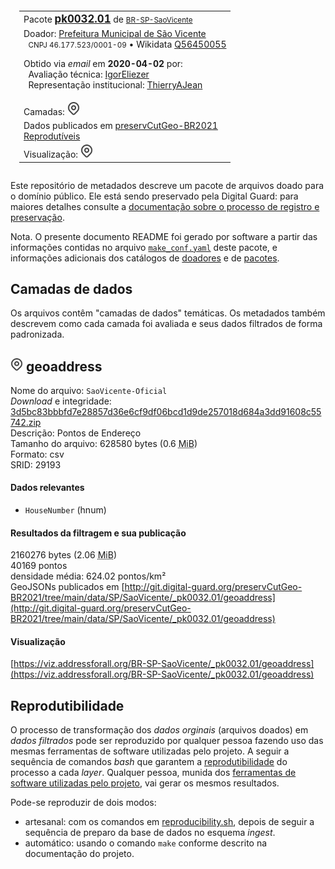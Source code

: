 <aside>
<table align="right" style="padding: 1em">
<tr><td>Pacote <a target="_git" title="link canônico para o git deste pacote" href="http://git.digital-guard.org/preserv-BR/blob/main/data/SP/SaoVicente/_pk0032.01"><big><b>pk0032.01</b></big></a> de <small><a target="_osmcodes" title="Jurisdição" href="https://osm.codes/BR-SP-SaoVicente">BR-SP-SaoVicente</a></small>
</td></tr>
<tr><td>
Doador: <a rel="external" target="_doador" href="http://www.saovicente.sp.gov.br/publico/">Prefeitura Municipal de São Vicente</a>
<br/>&nbsp; <small>CNPJ 46.177.523/0001-09</small> • Wikidata <a rel="external" target="_doador" title="link descritor Wikidata do doador" href="https://www.wikidata.org/wiki/Q56450055">Q56450055</a></small><br/>

Obtido via <i>email</i> em <b>2020-04-02</b> por:
<br/>&nbsp; Avaliação técnica: <a rel="external" target="_gitPerson" title="usuário Git" href="https://github.com/IgorEliezer">IgorEliezer</a>
<br/>&nbsp; Representação institucional: <a rel="external" target="_gitPerson" title="usuário Git" href="https://github.com/ThierryAJean">ThierryAJean</a><br/>
</td></tr>
<tr><td>Camadas: <a title="geoaddress" href="#-geoaddress"><img src="https://raw.githubusercontent.com/digital-guard/preserv/main/docs/assets/layerIcon-geoaddress.png" alt="geoaddress" width="20"/></a> </td></tr>
<tr><td>Dados publicados em <a href="http://git.digital-guard.org/preservCutGeo-BR2021/tree/main/data/SP/SaoVicente/_pk0032.01">preservCutGeo-BR2021</a><br/><a href="#reprodutibilidade">Reprodutíveis</a></td></tr>
<tr><td>Visualização: <a title="geoaddress" href="https://viz.addressforall.org/BR-SP-SaoVicente/_pk0032.01/geoaddress"><img src="https://raw.githubusercontent.com/digital-guard/preserv/main/docs/assets/layerIcon-geoaddress.png" alt="geoaddress" width="20"/></a> </td></tr>
</table>
</aside>

<section>

Este repositório de metadados descreve um pacote de arquivos doado para o domínio público. Ele está sendo preservado pela Digital Guard: para maiores detalhes consulte a [documentação sobre o processo de registro e preservação](https://wiki.addressforall.org/doc/Documentação_Digital-guard).

Nota. O presente documento README foi gerado por software a partir das informações contidas no arquivo [`make_conf.yaml`](http://git.digital-guard.org/preserv-BR/blob/main/data/SP/SaoVicente/_pk0032.01/make_conf.yaml) deste pacote, e informações adicionais dos catálogos de [doadores](https://git.digital-guard.org/preserv-BR/blob/main/data/donor.csv) e de [pacotes](https://git.digital-guard.org/preserv-BR/blob/main/data/donatedPack.csv).

# Camadas de dados

Os arquivos contêm "camadas de dados" temáticas. Os metadados também descrevem como cada camada foi avaliada e seus dados filtrados de forma padronizada.

## <img src="https://raw.githubusercontent.com/digital-guard/preserv/main/docs/assets/layerIcon-geoaddress.png" alt="geoaddress" width="20"/> geoaddress

Nome do arquivo: `SaoVicente-Oficial`<br/>*Download* e integridade: [3d5bc83bbbfd7e28857d36e6cf9df06bcd1d9de257018d684a3dd91608c55742.zip](http://dl.digital-guard.org/3d5bc83bbbfd7e28857d36e6cf9df06bcd1d9de257018d684a3dd91608c55742.zip)<br/>Descrição: Pontos de Endereço<br/>Tamanho do arquivo: 628580 bytes (0.6 <abbr title="mebibyte">MiB</abbr>)<br/>Formato: csv<br/>SRID: 29193

#### Dados relevantes
* `HouseNumber` (hnum)

#### Resultados da filtragem e sua publicação
2160276 bytes (2.06 <abbr title="mebibyte">MiB</abbr>)<br/>40169 pontos<br/>densidade média: 624.02 pontos/km²<br/>GeoJSONs publicados em [http://git.digital-guard.org/preservCutGeo-BR2021/tree/main/data/SP/SaoVicente/_pk0032.01/geoaddress](http://git.digital-guard.org/preservCutGeo-BR2021/tree/main/data/SP/SaoVicente/_pk0032.01/geoaddress)

#### Visualização
[https://viz.addressforall.org/BR-SP-SaoVicente/_pk0032.01/geoaddress](https://viz.addressforall.org/BR-SP-SaoVicente/_pk0032.01/geoaddress)

</section>
<section>

# Reprodutibilidade

O processo de transformação dos *dados orginais* (arquivos doados) em *dados filtrados* pode ser reproduzido por qualquer pessoa fazendo uso das mesmas ferramentas de software utilizadas pelo projeto. A seguir a sequência de comandos *bash* que garantem a [reprodutibilidade](https://en.wikipedia.org/wiki/Reproducibility) do processo a cada *layer*. Qualquer pessoa, munida dos [ferramentas de software utilizadas pelo projeto](https://git.AddressForAll.org/suporte/blob/master/docs/pt/infra.md#ambientes-e-ferramentas-de-uso-geral), vai gerar os mesmos resultados.

Pode-se reproduzir de dois modos:
* artesanal: com os comandos em [reproducibility.sh](http://git.digital-guard.org/preserv-BR/blob/main/data/SP/SaoVicente/_pk0032.01/reproducibility.sh), depois de seguir a sequência de preparo da base de dados no esquema *ingest*.
* automático: usando o comando `make` conforme descrito na documentação do projeto.

</section>

